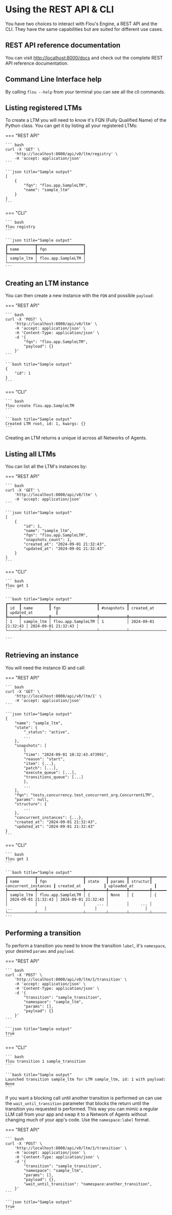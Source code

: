 # Using the REST API & CLI

You have two choices to interact with Flou's Engine, a REST API and the CLI.
They have the same capabilities but are suited for different use cases.

## REST API reference documentation

You can visit <http://localhost:8000/docs> and check out the complete REST API
reference documentation.

## Command Line Interface help

By calling `flou --help` from your terminal you can see all the cli commands.

## Listing registered LTMs

To create a LTM you will need to know it's FQN (Fully Qualified Name) of the
Python class. You can get it by listing all your registered LTMs:

=== "REST API"

    ``` bash
    curl -X 'GET' \
        'http://localhost:8000/api/v0/ltm/registry' \
        -H 'accept: application/json'
    ```

    ```json title="Sample output"
    [
        {
            "fqn": "flou.app.SampleLTM",
            "name": "sample_ltm"
        }
    ]
    ```

=== "CLI"

    ``` bash
    flou registry
    ```

    ```json title="Sample output"
    ┏━━━━━━━━━━━━┳━━━━━━━━━━━━━━━━━━━━┓
    ┃ name       ┃ fqn                ┃
    ┡━━━━━━━━━━━━╇━━━━━━━━━━━━━━━━━━━━┩
    │ sample_ltm │ flou.app.SampleLTM │
    └────────────┴────────────────────┘
    ```

## Creating an LTM instance

You can then create a new instance with the `FQN` and possible `payload`:

=== "REST API"

    ``` bash
    curl -X 'POST' \
        'http://localhost:8000/api/v0/ltm' \
        -H 'accept: application/json' \
        -H 'Content-Type: application/json' \
        -d '{
            "fqn": "flou.app.SampleLTM",
            "payload": {}
        }'
    ```

    ```bash title="Sample output"
    {
        "id": 1
    }
    ```

=== "CLI"

    ``` bash
    flou create flou.app.SampleLTM
    ```

    ```bash title="Sample output"
    Created LTM root, id: 1, kwargs: {}
    ```

Creating an LTM returns a unique id across all Networks of Agents.

## Listing all LTMs

You can list all the LTM's instances by:

=== "REST API"

    ``` bash
    curl -X 'GET' \
        'http://localhost:8000/api/v0/ltm' \
        -H 'accept: application/json'
    ```

    ```json title="Sample output"
    [
        {
            "id": 1,
            "name": "sample_ltm",
            "fqn": "flou.app.SampleLTM",
            "snapshots_count": 1,
            "created_at": "2024-09-01 21:32:43",
            "updated_at": "2024-09-01 21:32:43"
        }
    ]
    ```

=== "CLI"

    ``` bash
    flou get 1
    ```

    ```bash title="Sample output"
    ┏━━━━━┳━━━━━━━━━━━━┳━━━━━━━━━━━━━━━━━━━━┳━━━━━━━━━━━━┳━━━━━━━━━━━━━━━━━━━━━┳━━━━━━━━━━━━━━━━━━━━━┓
    ┃ id  ┃ name       ┃ fqn                ┃ #snapshots ┃ created_at          ┃ updated_at          ┃
    ┡━━━━━╇━━━━━━━━━━━━╇━━━━━━━━━━━━━━━━━━━━╇━━━━━━━━━━━━╇━━━━━━━━━━━━━━━━━━━━━╇━━━━━━━━━━━━━━━━━━━━━┩
    │ 1   │ sample_ltm │ flou.app.SampleLTM │ 1          │ 2024-09-01 21:32:43 │ 2024-09-01 21:32:43 │
    └─────┴────────────┴────────────────────┴────────────┴─────────────────────┴─────────────────────┘

    ```

## Retrieving an instance

You will need the instance ID and call:

=== "REST API"

    ``` bash
    curl -X 'GET' \
        'http://localhost:8000/api/v0/ltm/1' \
        -H 'accept: application/json'
    ```

    ```json title="Sample output"
    {
        "name": "sample_ltm",
        "state": {
            "_status": "active",
            ...
        },
        "snapshots": [
            {
            "time": "2024-09-01 18:32:43.473991",
            "reason": "start",
            "item": {...},
            "patch": [...],
            "execute_queue": [...],
            "transitions_queue": [...]
            },
            ...
        ],
        "fqn": "tests.concurrency.test_concurrent_arg.ConcurrentLTM",
        "params": null,
        "structure": {
            ...
        },
        "concurrent_instances": {...},
        "created_at": "2024-09-01 21:32:43",
        "updated_at": "2024-09-01 21:32:43"
    }
    ```

=== "CLI"

    ``` bash
    flou get 1
    ```

    ```bash title="Sample output"
    ┏━━━━━━━━━━━━┳━━━━━━━━━━━━━━━━━━━━┳━━━━━━━━━┳━━━━━━━━┳━━━━━━━━━┳━━━━━━━━━━━━━━━━━━━━━━┳━━━━━━━━━━━━━━━━━━━━━┳━━━━━━━━━━━━━━━━━━━━━┓
    ┃ name       ┃ fqn                ┃ state   ┃ params ┃ structur┃ concurrent_instances ┃ created_at          ┃ uploaded_at         ┃
    ┡━━━━━━━━━━━━╇━━━━━━━━━━━━━━━━━━━━╇━━━━━━━━━╇━━━━━━━━╇━━━━━━━━━╇━━━━━━━━━━━━━━━━━━━━━━╇━━━━━━━━━━━━━━━━━━━━━╇━━━━━━━━━━━━━━━━━━━━━┩
    │ sample_ltm │ flou.app.SampleLTM │ {       │ None   │ {       │ {                    │ 2024-09-01 21:32:43 │ 2024-09-01 21:32:43 │
    │            │                    │     ... │        │     ... │     ...              │                     │                     │
    └────────────┴────────────────────┴─────────┴────────┴─────────┴──────────────────────┴─────────────────────┴─────────────────────┘
    ```

## Performing a transition

To perform a transition you need to know the transition `label`, it's
`namespace`, your desired `params` and `payload`.

=== "REST API"

    ``` bash
    curl -X 'POST' \
        'http://localhost:8000/api/v0/ltm/1/transition' \
        -H 'accept: application/json' \
        -H 'Content-Type: application/json' \
        -d '{
            "transition": "sample_transition",
            "namespace": "sample_ltm",
            "params": [],
            "payload": {}
        }'
    ```

    ```json title="Sample output"
    true
    ```

=== "CLI"

    ``` bash
    flou transition 1 sample_transition
    ```

    ```bash title="Sample output"
    Launched transition sample_ltm for LTM sample_ltm, id: 1 with payload: None
    ```

If you want a blocking call until another transition is performed un can use the
`wait_until_transition` parameter that blocks the return until the transition
you requested is performed. This way you can mimic a regular LLM call from your
app and swap it to a Network of Agents without changing much of your app's code.
Use the `namespace:label` format.

=== "REST API"

    ``` bash
    curl -X 'POST' \
        'http://localhost:8000/api/v0/ltm/1/transition' \
        -H 'accept: application/json' \
        -H 'Content-Type: application/json' \
        -d '{
            "transition": "sample_transition",
            "namespace": "sample_ltm",
            "params": [],
            "payload": {},
            "wait_until_transition": "namespace:another_transition",
        }'
    ```

    ```json title="Sample output"
    true
    ```